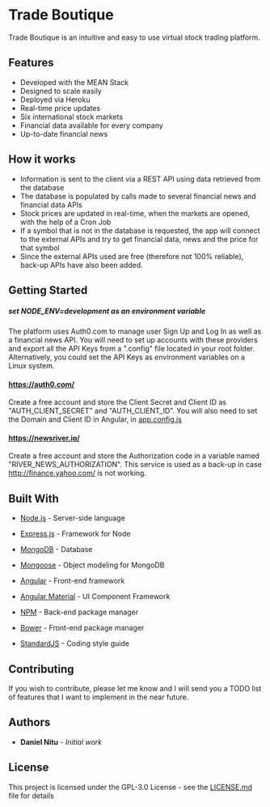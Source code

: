 # Trade Boutique

Trade Boutique is an intuitive and easy to use virtual stock trading platform.

## Features
- Developed with the MEAN Stack
- Designed to scale easily
- Deployed via Heroku
- Real-time price updates
- Six international stock markets
- Financial data available for every company
- Up-to-date financial news

## How it works
- Information is sent to the client via a REST API using data retrieved from the database
- The database is populated by calls made to several financial news and financial data APIs
- Stock prices are updated in real-time, when the markets are opened, with the help of a Cron Job
- If a symbol that is not in the database is requested, the app will connect to the external APIs and try to get financial data, news and the price for that symbol
- Since the external APIs used are free (therefore not 100% reliable), back-up APIs have also been added.

## Getting Started

##### set NODE_ENV=development as an environment variable
The platform uses Auth0.com to manage user Sign Up and Log In as well as a financial news API. You will need to set up accounts with these providers and export all the API Keys from a ".config" file located in your root folder.
Alternatively, you could set the API Keys as environment variables on a Linux system.
#### https://auth0.com/
Create a free account and store the Client Secret and Client ID as "AUTH_CLIENT_SECRET" and "AUTH_CLIENT_ID".
You will also need to set the Domain and Client ID in Angular, in [app.config.js](client/app/app.config.js)
#### https://newsriver.io/
Create a free account and store the Authorization code in a variable named "RIVER_NEWS_AUTHORIZATION". This service is used as a back-up in case http://finance.yahoo.com/ is not working.

## Built With

* [Node.js](https://nodejs.org/en/) - Server-side language
* [Express.js](https://expressjs.com/) - Framework for Node

* [MongoDB](https://www.mongodb.com/) - Database
* [Mongoose](http://mongoosejs.com/) - Object modeling for MongoDB

* [Angular](https://angularjs.org/) - Front-end framework
* [Angular Material](https://material.angularjs.org/latest/) - UI Component Framework

* [NPM](https://www.npmjs.com/) - Back-end package manager
* [Bower](https://bower.io/) - Front-end package manager

* [StandardJS](https://standardjs.com/) - Coding style guide

## Contributing

If you wish to contribute, please let me know and I will send you a TODO list of features that I want to implement in the near future.

## Authors

* **Daniel Nitu** - *Initial work*

## License

This project is licensed under the GPL-3.0 License - see the [LICENSE.md](LICENSE.md) file for details
